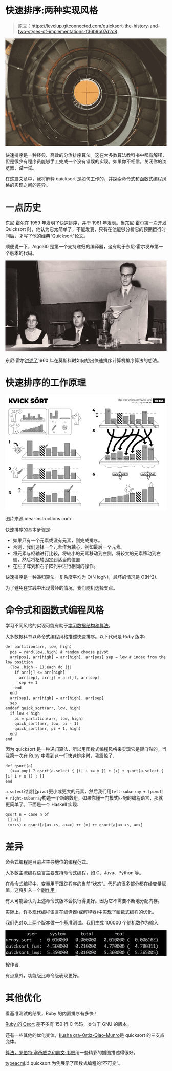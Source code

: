 # 快速排序:两种实现风格

> 原文：<https://levelup.gitconnected.com/quicksort-the-history-and-two-styles-of-implementations-f36b9b07d2c8>

![](img/091bb75f2360e9affe615ce3ea37445b.png)

快速排序是一种经典、高效的分治排序算法。这在大多数算法教科书中都有解释，但是很少有程序员能够手工完成一个没有错误的实现。如果你不相信，关闭你的浏览器，试一试。

在这篇文章中，我将解释 quicksort 是如何工作的，并探索命令式和函数式编程风格的实现之间的差异。

# 一点历史

东尼·霍尔在 1959 年发明了快速排序，并于 1961 年发表。当东尼·霍尔第一次开发 Quicksort 时，他认为它太简单了，不能发表，只有在他能够分析它的预期运行时间后，才写了他的经典“Quicksort”论文。

顺便说一下，Algol60 是第一个支持递归的编译器，这有助于东尼·霍尔发布第一个版本的代码。

![](img/93aafe6b5606312e59fdff406ebd8eda.png)

东尼·霍尔[讲述了](https://www.bl.uk/voices-of-science/interviewees/tony-hoare/audio/tony-hoare-inventing-quicksort)1960 年在莫斯科时如何想出快速排序计算机排序算法的想法。

# 快速排序的工作原理

![](img/119a444449addb7e66ef61a434df0a47.png)

图片来源:idea-instructions.com

快速排序的基本步骤是:

*   如果只有一个元素或没有元素，则完成排序。
*   否则，我们选择一个元素作为轴心，例如最后一个元素。
*   将元素与枢轴进行比较，将较小的元素移动到左侧，将较大的元素移动到右侧，然后将枢轴固定到适当的位置
*   在左子阵列和右子阵列中进行相同的操作。

快速排序是一种递归算法。复杂度平均为 O(N logN)，最坏的情况是 O(N^2).

为了避免在实践中出现最坏的情况，我们随机选择支点。

# 命令式和函数式编程风格

学习不同风格的实现可能有助于[学习数据结构和算法](https://coderscat.com/how-to-learn-data-structures-and-algorithms)。

大多数教科书以命令式编程风格描述快速排序。以下代码是 Ruby 版本:

```
def partition(arr, low, high)
  pos = rand(low..high) # random choose pivot
  arr[pos], arr[high] = arr[high], arr[pos] sep = low # index from the low position
  (low..high - 1).each do |j|
    if arr[j] <= arr[high]
      arr[sep], arr[j] = arr[j], arr[sep]
      sep += 1
    end
  end
  arr[sep], arr[high] = arr[high], arr[sep]
  sep
enddef quick_sort(arr, low, high)
  if low < high
    pi = partition(arr, low, high)
    quick_sort(arr, low, pi - 1)
    quick_sort(arr, pi + 1, high)
  end
end
```

因为 quicksort 是一种递归算法，所以用函数式编程风格来实现它是很自然的。当我第一次在 Ruby 中看到这一行快速排序时，我震惊了:

```
def qsort(a)
  (x=a.pop) ? qsort(a.select { |i| i <= x }) + [x] + qsort(a.select { |i| i > x }) : []
end
```

`a.select`过滤比`pivot`更小或更大的元素，然后我们用`left-subarray + [pivot] + right-subarray`构造一个新的数组。如果你懂一门模式匹配的编程语言，那就更简单了。下面是一个 Haskell 实现:

```
qsort n = case n of
 []->[]
 (x:xs)-> qsort[a|a<-xs, a<=x] ++ [x] ++ qsort[a|a<-xs, a>x]
```

# 差异

命令式编程是目前占主导地位的编程范式。

大多数主流编程语言主要支持命令式编程，如 C、Java、Python 等。

在命令式编程中，变量用于跟踪程序的当前“状态”。代码的很多部分都在给变量赋值，这将引入一个[副作用](https://en.wikipedia.org/wiki/Side_effect_(computer_science))。

有人可能会认为上述命令式版本会执行得更好。因为它不需要不断地分配内存。

实际上，许多现代编程语言在编译器(或解释器)中实现了函数式编程的优化。

我们先对以上两个版本做一个基准测试。我们生成 100000 个随机数作为输入:

![](img/de7c396fa7415a32851299f6b34dd806.png)

按作者

有点意外，功能版比命令版表现更好。

# 其他优化

看基准测试的结果，Ruby 的内置排序有多快！

[Ruby 的 Qsort](https://github.com/ruby/ruby/blob/c5eb24349a4535948514fe765c3ddb0628d81004/util.c#L375) 差不多有 150 行 C 代码，类似于 GNU 的版本。

还有一些其他的优化变体，[kusha gra-Ortiz-Qiao-Munro](https://epubs.siam.org/doi/abs/10.1137/1.9781611973198.6)是 quicksort 的三支点变体。

[算法，罗伯特·塞奇威克和凯文·韦恩](https://algs4.cs.princeton.edu/23quicksort/)用一些精彩的插图描述得很好。

[typeacml](http://typeocaml.com/2015/01/02/immutable/)以 quicksort 为例展示了函数式编程的“不可变”。
